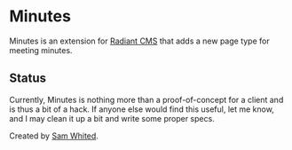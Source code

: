 # Minutes

Minutes is an extension for [Radiant CMS](http://radiantcms.org) that
adds a new page type for meeting minutes.

## Status

Currently, Minutes is nothing more than a proof-of-concept for a client
and is thus a bit of a hack. If anyone else would find this useful, let
me know, and I may clean it up a bit and write some proper specs.

Created by [Sam Whited](https://samwhited.com). 
